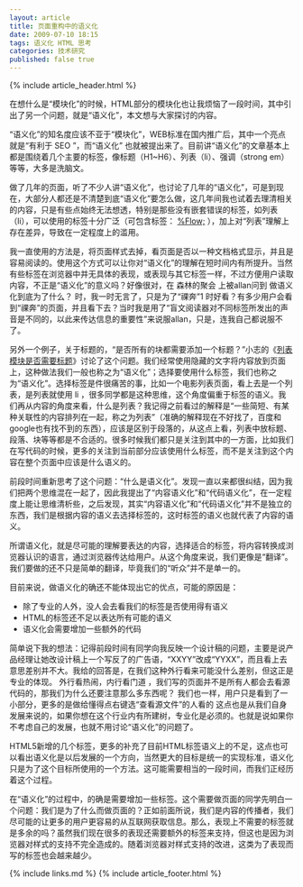 ```yaml
---
layout: article
title: 页面重构中的语义化
date: 2009-07-10 18:15
tags: 语义化 HTML 思考
categories: 技术研究
published: false true
---
```


{% include article_header.html %}

在想什么是“模块化”的时候，HTML部分的模块化也让我烦恼了一段时间，其中引出了另一个问题，就是“语义化”，本文想与大家探讨的内容。

“语义化”的知名度应该不亚于“模块化”，WEB标准在国内推广后，其中一个亮点就是“有利于 SEO ”，而“语义化” 也就被提出来了。目前讲“语义化”的文章基本上都是围绕着几个主要的标签，像标题（H1~H6）、列表（li）、强调（strong em）等等，大多是洗脑文。

做了几年的页面，听了不少人讲“语义化”，也讨论了几年的“语义化”，可是到现在，大部分人都还是不清楚到底“语义化”要怎么做，这几年间我也试着去理清相关的内容，只是有些点始终无法想透，特别是那些没有嵌套错误的标签，如列表（li），可以使用的标签十分广泛（可包含标签： [%Flow;](http://www.cssforest.org/wiki/index.php?n=Cssforest.Xhtmldtd#Flow) ），加上对“列表”理解上存在差异，导致在一定程度上的滥用。

我一直使用的方法是，将页面样式去掉，看页面是否以一种文档格式显示，并且是容易阅读的。使用这个方式可以让你对“语义化”的理解在短时间内有所提升。当然有些标签在浏览器中并无具体的表现，或表现与其它标签一样，不过方便用户读取内容，不正是“语义化”的意义吗？好像很对，在 森林的聚会 上被allan问到 做语义化到底为了什么？ 时，我一时无言了，只是为了“祼奔”1 时好看？有多少用户会看到“祼奔”的页面，并且看下去？当时我是用了“盲文阅读器对不同标签所发出的声音是不同的，以此来传达信息的重要性”来说服allan，只是，连我自己都说服不了。

另外一个例子，关于标题的，“是否所有的块都需要添加一个标题？”小志的《[列表模块是否需要标题](http://www.linxz.cn/blog2/article.asp?id=150)》讨论了这个问题。我们经常使用隐藏的文字将内容放到页面上，这种做法我们一般也称之为“语义化”；选择要使用什么标签，我们也称之为“语义化”。选择标签是件很痛苦的事，比如一个电影列表页面，看上去是一个列表，是列表就使用 li ，很多同学都是这种思维，这个角度偏重于标签的语义。我们再从内容的角度来看，什么是列表？我记得之前看过的解释是“一些简短、有某种关联性的内容排列在一起，称之为列表”（准确的解释现在不好找了，百度和google也有找不到的东西），应该是区别于段落的，从这点上看，列表中放标题、段落、块等等都是不合适的。很多时候我们都只是关注到其中的一方面，比如我们在写代码的时候，更多的关注到当前部分应该使用什么标签，而不是关注到这个内容在整个页面中应该是什么语义的。

前段时间重新思考了这个问题：“什么是语义化”。发现一直以来都很纠结，因为我们把两个思维混在一起了，因此我提出了“内容语义化”和“代码语义化”，在一定程度上能让思维清析些，之后发现，其实“内容语义化”和“代码语义化”并不是独立的东西，我们是根据内容的语义去选择标签的，这时标签的语义也就代表了内容的语义。

所谓语义化，就是尽可能的理解要表达的内容，选择适合的标签，将内容转换成浏览器认识的语言，通过浏览器传达给用户。从这个角度来说，我们更像是“翻译”。我们要做的还不只是简单的翻译，毕竟我们的“听众”并不是单一的。

目前来说，做语义化的确还不能体现出它的优点，可能的原因是：

- 除了专业的人外，没人会去看我们的标签是否使用得有语义
- HTML的标签还不足以表达所有可能的语义
- 语义化会需要增加一些额外的代码

简单说下我的想法：记得前段时间有同学向我反映一个设计稿的问题，主要是说产品经理让她改设计稿上一个写反了的广告语，“XXYY”改成“YYXX”，而且看上去意思差别并不大。我给的回答是，在我们这种外行看来可能没什么差别，但这正是专业的体现。 外行看热闹，内行看门道 ，我们写的页面并不是所有人都会去看源代码的，那我们为什么还要注意那么多东西呢？ 我们也一样，用户只是看到了一小部分，更多的是做给懂得点右键选“查看源文件”的人看的 这点也是从我们自身发展来说的，如果你想在这个行业内有所建树，专业化是必须的。也就是说如果你不考虑自己的发展，也就不用讨论“语义化”的问题了。

HTML5新增的几个标签，更多的补充了目前HTML标签语义上的不足，这点也可以看出语义化是以后发展的一个方向，当然更大的目标是统一的实现标准，语义化只是为了这个目标所使用的一个方法。这可能需要相当的一段时间，而我们正经历着这个过程。

在“语义化”的过程中，的确是需要增加一些标签。这个需要做页面的同学先明白一个问题：我们是为了什么而做页面的？正如前面所说，我们是内容的传播者，我们尽可能的让更多的用户更容易的从互联网获取信息。那么，表现上不需要的标签就是多余的吗？虽然我们现在很多的表现还需要额外的标签来支持，但这也是因为浏览器对样式的支持不完全造成的。随着浏览器对样式支持的改进，这类为了表现而写的标签也会越来越少。

{% include links.md %}
{% include article_footer.html %}
